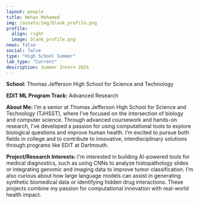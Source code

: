 ```yaml
---
layout: people
title: Nehan Mohamed
img: /assets/img/blank_profile.png
profile:
  align: right
  image: blank_profile.png
news: false
social: false
type: "High School Summer"
lab_type: "Current"
description: Summer Intern 2025
---
```


**School:** Thomas Jefferson High School for Science and Technology

**EDIT ML Program Track:**
Advanced Research

**About Me:**
I’m a senior at Thomas Jefferson High School for Science and Technology (TJHSST), where I’ve focused on the intersection of biology and computer science. Through advanced coursework and hands-on research, I’ve developed a passion for using computational tools to explore biological questions and improve human health. I’m excited to pursue both fields in college and to contribute to innovative, interdisciplinary solutions through programs like EDiT at Dartmouth.

**Project/Research Interests:**
I'm interested in building AI-powered tools for medical diagnostics, such as using CNNs to analyze histopathology slides or integrating genomic and imaging data to improve tumor classification. I’m also curious about how large language models can assist in generating synthetic biomedical data or identifying hidden drug interactions. These projects combine my passion for computational innovation with real-world health impact.
    